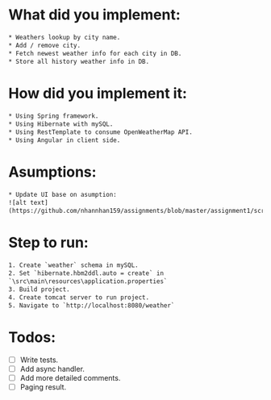 # What did you implement:

	* Weathers lookup by city name.
	* Add / remove city.
	* Fetch newest weather info for each city in DB.
	* Store all history weather info in DB.

# How did you implement it:

	* Using Spring framework.
	* Using Hibernate with mySQL.
	* Using RestTemplate to consume OpenWeatherMap API.
	* Using Angular in client side.

# Asumptions:

	* Update UI base on asumption: 
	![alt text](https://github.com/nhannhan159/assignments/blob/master/assignment1/screenshot.PNG)

# Step to run:

	1. Create `weather` schema in mySQL.
	2. Set `hibernate.hbm2ddl.auto = create` in `\src\main\resources\application.properties`
	3. Build project.
	4. Create tomcat server to run project.
	5. Navigate to `http://localhost:8080/weather`

# Todos:

 - [ ] Write tests.
 - [ ] Add async handler.
 - [ ] Add more detailed comments.
 - [ ] Paging result.